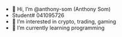 - 👋 Hi, I’m @anthony-som (Anthony Som)
- Student# 041095726
- 👀 I’m interested in crypto, trading, gaming
- 🌱 I’m currently learning programming

<!---
anthony-som/anthony-som is a ✨ special ✨ repository because its `README.md` (this file) appears on your GitHub profile.
You can click the Preview link to take a look at your changes.
--->
